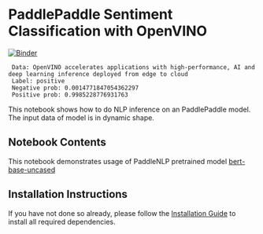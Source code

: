 # PaddlePaddle Sentiment Classification with OpenVINO

[![Binder](https://mybinder.org/badge_logo.svg)](https://mybinder.org/v2/gh/openvinotoolkit/openvino_notebooks/HEAD?labpath=notebooks%2F005-hello-paddle-nlp%2F005-hello-paddle-nlp.ipynb)

```text
 Data: OpenVINO accelerates applications with high-performance, AI and deep learning inference deployed from edge to cloud 
 Label: positive 
 Negative prob: 0.0014771847054362297 
 Positive prob: 0.9985228776931763
 ```

This notebook shows how to do NLP inference on an PaddlePaddle model. The input data of model is in dynamic shape.

## Notebook Contents

This notebook demonstrates usage of PaddleNLP pretrained model [bert-base-uncased](https://github.com/PaddlePaddle/PaddleNLP/tree/develop/examples/language_model/bert)

## Installation Instructions

If you have not done so already, please follow the [Installation Guide](../../README.md) to install all required dependencies.